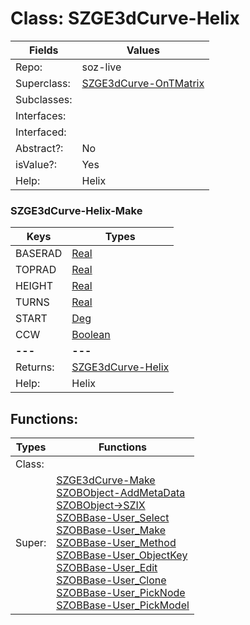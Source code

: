 
# Class:	SZGE3dCurve-Helix

| Fields | Values |
| --------- | --------- |
| Repo: | soz-live |
| Superclass: | [SZGE3dCurve-OnTMatrix](SZGE3dCurve-OnTMatrix.html) |
| Subclasses: |  |
| Interfaces: |  |
| Interfaced: |  |
| Abstract?: | No |
| isValue?: | Yes |
| Help: | Helix |

### SZGE3dCurve-Helix-Make

| Keys | Types |
| --------- | --------- |
| BASERAD | [Real](Real.html) |
| TOPRAD | [Real](Real.html) |
| HEIGHT | [Real](Real.html) |
| TURNS | [Real](Real.html) |
| START | [Deg](Deg.html) |
| CCW | [Boolean](Boolean.html) |
| **---** | **---** |
| Returns: | [SZGE3dCurve-Helix](SZGE3dCurve-Helix.html) |
| Help: | Helix |


## Functions:

| Types | Functions |
| --------- | --------- |
| Class: |  |
| Super: | [SZGE3dCurve-Make](SZGE3dCurve.html) <br> [SZOBObject-AddMetaData](SZOBObject.html) <br> [SZOBObject->SZIX](SZOBObject.html) <br> [SZOBBase-User_Select](SZOBBase.html) <br> [SZOBBase-User_Make](SZOBBase.html) <br> [SZOBBase-User_Method](SZOBBase.html) <br> [SZOBBase-User_ObjectKey](SZOBBase.html) <br> [SZOBBase-User_Edit](SZOBBase.html) <br> [SZOBBase-User_Clone](SZOBBase.html) <br> [SZOBBase-User_PickNode](SZOBBase.html) <br> [SZOBBase-User_PickModel](SZOBBase.html) |


